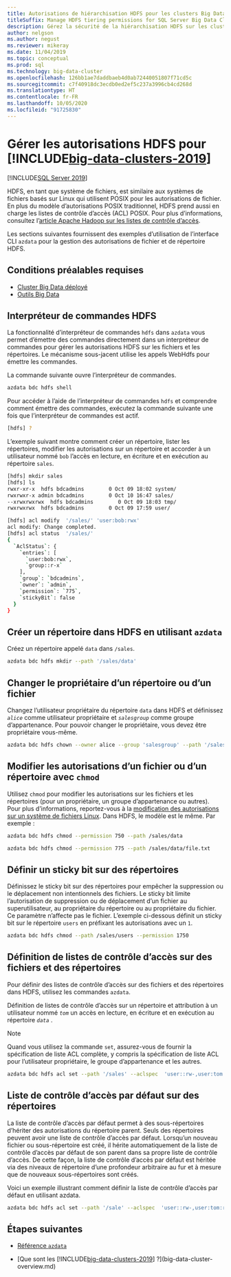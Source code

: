 ```yaml
---
title: Autorisations de hiérarchisation HDFS pour les clusters Big Data SQL Server
titleSuffix: Manage HDFS tiering permissions for SQL Server Big Data Clusters
description: Gérez la sécurité de la hiérarchisation HDFS sur les clusters Big Data SQL Server comme les autorisations sur d’autres systèmes Linux.
author: nelgson
ms.author: negust
ms.reviewer: mikeray
ms.date: 11/04/2019
ms.topic: conceptual
ms.prod: sql
ms.technology: big-data-cluster
ms.openlocfilehash: 126bb1ae7daddbaeb4d0ab72440051807f71cd5c
ms.sourcegitcommit: c7f40918dc3ecdb0ed2ef5c237a3996cb4cd268d
ms.translationtype: HT
ms.contentlocale: fr-FR
ms.lasthandoff: 10/05/2020
ms.locfileid: "91725830"
---
```

# <a name="manage-hdfs-permissions-for-big-data-clusters-2019"></a>Gérer les autorisations HDFS pour [!INCLUDE[big-data-clusters-2019](../includes/ssbigdataclusters-ss-nover.md)]

[!INCLUDE[SQL Server 2019](../includes/applies-to-version/sqlserver2019.md)]

HDFS, en tant que système de fichiers, est similaire aux systèmes de fichiers basés sur Linux qui utilisent POSIX pour les autorisations de fichier. En plus du modèle d’autorisations POSIX traditionnel, HDFS prend aussi en charge les listes de contrôle d’accès (ACL) POSIX. Pour plus d’informations, consultez l’[article Apache Hadoop sur les listes de contrôle d’accès](https://hadoop.apache.org/docs/current/hadoop-project-dist/hadoop-hdfs/HdfsPermissionsGuide.html#ACLs_.28Access_Control_Lists.29).

Les sections suivantes fournissent des exemples d’utilisation de l’interface CLI `azdata` pour la gestion des autorisations de fichier et de répertoire HDFS.

## <a name="prerequisites"></a>Conditions préalables requises

- [Cluster Big Data déployé](deployment-guidance.md)
- [Outils Big Data](deploy-big-data-tools.md)
  
## <a name="hdfs-shell"></a>Interpréteur de commandes HDFS

La fonctionnalité d’interpréteur de commandes `hdfs` dans `azdata` vous permet d’émettre des commandes directement dans un interpréteur de commandes pour gérer les autorisations HDFS sur les fichiers et les répertoires. Le mécanisme sous-jacent utilise les appels WebHdfs pour émettre les commandes.

La commande suivante ouvre l’interpréteur de commandes.

```bash
azdata bdc hdfs shell
```

Pour accéder à l’aide de l’interpréteur de commandes `hdfs` et comprendre comment émettre des commandes, exécutez la commande suivante une fois que l’interpréteur de commandes est actif.

```bash
[hdfs] ?
```

L’exemple suivant montre comment créer un répertoire, lister les répertoires, modifier les autorisations sur un répertoire et accorder à un utilisateur nommé `bob` l’accès en lecture, en écriture et en exécution au répertoire `sales`.

```bash
[hdfs] mkdir sales
[hdfs] ls
rwxr-xr-x  hdfs bdcadmins        0 Oct 09 18:02 system/
rwxrwxr-x admin bdcadmins        0 Oct 10 16:47 sales/
--xrwxrwxrwx  hdfs bdcadmins        0 Oct 09 18:03 tmp/
rwxrwxrwx  hdfs bdcadmins        0 Oct 09 17:59 user/

[hdfs] acl modify  '/sales/' 'user:bob:rwx'
acl modify: Change completed.
[hdfs] acl status  '/sales/'
{
  `AclStatus`: {
    `entries`: [
      `user:bob:rwx`,
      `group::r-x`
    ],
    `group`: `bdcadmins`,
    `owner`: `admin`,
    `permission`: `775`,
    `stickyBit`: false
  }
}
```

## <a name="create-a-directory-in-hdfs-using-azdata"></a>Créer un répertoire dans HDFS en utilisant `azdata`

Créez un répertoire appelé `data` dans `/sales`.

```bash
azdata bdc hdfs mkdir --path '/sales/data'
```

## <a name="change-owner-of-a-directory-or-file"></a>Changer le propriétaire d’un répertoire ou d’un fichier

Changez l’utilisateur propriétaire du répertoire `data` dans HDFS et définissez *`alice`* comme utilisateur propriétaire et *`salesgroup`* comme groupe d’appartenance. Pour pouvoir changer le propriétaire, vous devez être propriétaire vous-même.

```bash
azdata bdc hdfs chown --owner alice --group 'salesgroup' --path '/sales/data'
```

## <a name="change-permissions-of-a-file-or-directory-with-chmod"></a>Modifier les autorisations d’un fichier ou d’un répertoire avec `chmod`

Utilisez `chmod` pour modifier les autorisations sur les fichiers et les répertoires (pour un propriétaire, un groupe d’appartenance ou autres). Pour plus d’informations, reportez-vous à la [modification des autorisations sur un système de fichiers Linux](https://www.lifewire.com/uses-of-command-chmod-2201064). Dans HDFS, le modèle est le même. Par exemple :

```bash
azdata bdc hdfs chmod --permission 750 --path /sales/data
```

```bash
azdata bdc hdfs chmod --permission 775 --path /sales/data/file.txt
```

## <a name="set-sticky-bit-on-directories"></a>Définir un sticky bit sur des répertoires

Définissez le sticky bit sur des répertoires pour empêcher la suppression ou le déplacement non intentionnels des fichiers. Le sticky bit limite l’autorisation de suppression ou de déplacement d’un fichier au superutilisateur, au propriétaire du répertoire ou au propriétaire du fichier. Ce paramètre n’affecte pas le fichier. L’exemple ci-dessous définit un sticky bit sur le répertoire `users` en préfixant les autorisations avec un `1`.

```bash
azdata bdc hdfs chmod --path /sales/users --permission 1750
```

## <a name="setting-acls-on-files-and-directories"></a>Définition de listes de contrôle d’accès sur des fichiers et des répertoires

Pour définir des listes de contrôle d’accès sur des fichiers et des répertoires dans HDFS, utilisez les commandes `azdata`.

Définition de listes de contrôle d’accès sur un répertoire et attribution à un utilisateur nommé *`tom`* un accès en lecture, en écriture et en exécution au répertoire *`data`* . 

> [!NOTE]
> Quand vous utilisez la commande `set`, assurez-vous de fournir la spécification de liste ACL complète, y compris la spécification de liste ACL pour l’utilisateur propriétaire, le groupe d’appartenance et les autres.

```bash
azdata bdc hdfs acl set --path '/sales' --aclspec  'user::rw-,user:tom:rwx,group::rw-,other::rw-'
```

## <a name="default-acl-on-directories"></a>Liste de contrôle d’accès par défaut sur des répertoires

La liste de contrôle d’accès par défaut permet à des sous-répertoires d’hériter des autorisations du répertoire parent. Seuls des répertoires peuvent avoir une liste de contrôle d’accès par défaut. Lorsqu’un nouveau fichier ou sous-répertoire est créé, il hérite automatiquement de la liste de contrôle d’accès par défaut de son parent dans sa propre liste de contrôle d’accès. De cette façon, la liste de contrôle d’accès par défaut est héritée via des niveaux de répertoire d’une profondeur arbitraire au fur et à mesure que de nouveaux sous-répertoires sont créés.

Voici un exemple illustrant comment définir la liste de contrôle d’accès par défaut en utilisant azdata.

```bash
azdata bdc hdfs acl set --path '/sale' --aclspec  'user::rw-,user:tom:rwx,group::rw-,other::rw-,default:group::rw-,default:user::rw-,default:other::rw-'
```

## <a name="next-steps"></a>Étapes suivantes

- [Référence `azdata`](../azdata/reference/reference-azdata.md)

- [Que sont les [!INCLUDE[big-data-clusters-2019](../includes/ssbigdataclusters-ver15.md)] ?](big-data-cluster-overview.md)